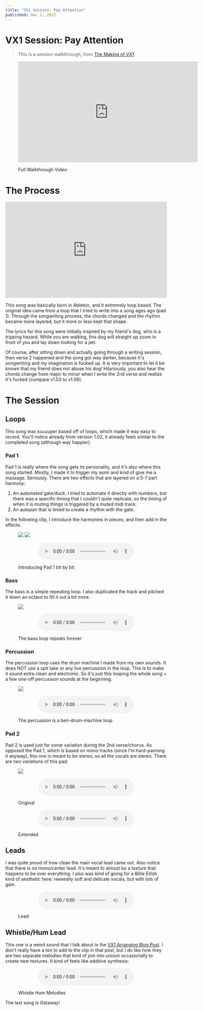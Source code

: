 ```yaml
---
title: "VX1 Session: Pay Attention"
published: Dec 2, 2022
---
```

# VX1 Session: Pay Attention

> This is a session walkthrough, from [The Making of VX1](https://bpev.me/blog/vx1/)

<figure>
  <p align="center">
<iframe width="560" height="315" src="https://www.youtube-nocookie.com/embed/3HLsR_cK19U" title="YouTube video player" frameborder="0" allow="accelerometer; autoplay; clipboard-write; encrypted-media; gyroscope; picture-in-picture" allowfullscreen></iframe>
  </p>
  <figcaption>Full Walkthrough Video</figcaption>
</figure>

# The Process

<iframe src="https://audio.bpev.me/blog/vx1-session-pay-attention/versions.pls" width="100%" height="300" frameborder="0"></iframe>

This song was basically born in Ableton, and it extremely loop based. The original idea came from a loop that I tried to write into a song ages ago (pad 1). Through the songwriting process, the chords changed and the rhythm became more layered, but it more or less kept that shape.

The lyrics for this song were initially inspired by my friend's dog, who is a tripping hazard. While you are walking, this dog will straight up zoom in front of you and lay down looking for a pet.

Of course, after sitting down and actually going through a writing session, then verse 2 happened and the song got way darker, because it's songwriting and my imagination is fucked up. It is very important to let it be known that my friend does not abuse his dog! Hilariously, you also hear the chords change from major to minor when I write the 2nd verse and realize it's fucked (compare v1.03 to v1.06).

# The Session

## Loops

This song was suuuuper based off of loops, which made it way easy to record. You'll notice already from version 1.02, it already feels similar to the completed song (although way happier).

### Pad 1

Pad 1 is really where the song gets its personality, and it's also where this song started. Mostly, I made it to trigger my asmr and kind of give me a massage. Seriously. There are two effects that are layered on a 5-7 part harmony:

1. An automated gate/duck. I tried to automate it directly with numbers, but there was a specific timing that I couldn't quite replicate, so the timing of when it is muting things is triggered by a muted midi track.
2. An autopan that is timed to create a rhythm with the gate.

In the following clip, I introduce the harmonies in pieces, and then add in the effects.

<figure>
  <img src="https://static.bpev.me/blog/vx1-session-pay-attention/clip/pad-1.png" />
  <img src="https://static.bpev.me/blog/vx1-session-pay-attention/clip/pad-1-fx.png" />
  <p align="center">
    <audio controls preload="metadata" src="https://static.bpev.me/blog/vx1-session-pay-attention/clip/pad-1-progression.mp3"></audio>
  </p>
  <figcaption>Introducing Pad 1 bit by bit</figcaption>
</figure>

### Bass

The bass is a simple repeating loop. I also duplicated the track and pitched it down an octave to fill it out a bit more.

<figure>
  <img src="https://static.bpev.me/blog/vx1-session-pay-attention/clip/bass.png" />
  <p align="center">
    <audio controls preload="metadata" src="https://static.bpev.me/blog/vx1-session-pay-attention/clip/bass.mp3"></audio>
  </p>
  <figcaption>The bass loop repeats forever</figcaption>
</figure>

### Percussion

The percussion loop uses the drum machine I made from my own sounds. It does NOT use a spit take or any live percussion in the loop. This is to make it sound extra clean and electronic. So it's just this looping the whole song + a few one-off percussion sounds at the beginning.

<figure>
  <img src="https://static.bpev.me/blog/vx1-session-pay-attention/clip/percussion.png" />
  <p align="center">
    <audio controls preload="metadata" src="https://static.bpev.me/blog/vx1-session-pay-attention/clip/percussion.mp3"></audio>
  </p>
  <figcaption>The percussion is a ben-drum-machine loop </figcaption>
</figure>

### Pad 2

Pad 2 is used just for some variation during the 2nd verse/chorus. As opposed the Pad 1, which is based on mono tracks (since I'm hard-panning it anyway), this one is meant to be stereo, so all the vocals are stereo. There are two variations of this pad:

<figure>
  <img src="https://static.bpev.me/blog/vx1-session-pay-attention/clip/pad-2.png" />
  <p align="center">
    <audio controls preload="metadata" src="https://static.bpev.me/blog/vx1-session-pay-attention/clip/pad-2.mp3"></audio>
  </p>
  <figcaption>Original</figcaption>
  <p align="center">
    <audio controls preload="metadata" src="https://static.bpev.me/blog/vx1-session-pay-attention/clip/pad-2b.mp3"></audio>
  </p>
  <figcaption>Extended</figcaption>
</figure>

## Leads

I was quite proud of how clean the main vocal lead came out. Also notice that there is no mono/center lead. It's meant to almost be a texture that happens to be over everything. I also was kind of going for a Billie Eilish kind of aesthetic here: reeeeally soft and delicate vocals, but with lots of gain.

<figure>
  <p align="center">
    <audio controls preload="metadata" src="https://static.bpev.me/blog/vx1-session-pay-attention/clip/lead.mp3"></audio>
  </p>
  <figcaption>Lead</figcaption>
</figure>

## Whistle/Hum Lead

This one is a weird sound that I talk about in the [VX1 Arranging Blog Post](https://bpev.mataroa.blog/blog/vx1-arranging/#example-2-pay-attention-whistle-hum). I don't really have a ton to add to the clip in that post, but I do like how they are two separate melodies that kind of join into unison occasionally to create new textures. It kind of feels like additive synthesis:

<figure>
  <p align="center">
    <audio controls preload="metadata" src="https://static.bpev.me/blog/vx1-session-pay-attention/clip/whistle-hum-lead.mp3"></audio>
  </p>
  <figcaption>Whistle Hum Melodies</figcaption>
</figure>

The last song is Getaway!
